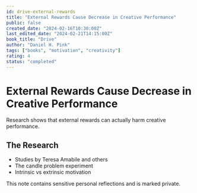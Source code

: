 ```yaml
---
id: drive-external-rewards
title: "External Rewards Cause Decrease in Creative Performance"
public: false
created_date: "2024-02-16T10:30:00Z"
last_edited_date: "2024-02-21T14:15:00Z"
book_title: "Drive"
author: "Daniel H. Pink"
tags: ["books", "motivation", "creativity"]
rating: 4
status: "completed"
---
```


# External Rewards Cause Decrease in Creative Performance

Research shows that external rewards can actually harm creative performance.

## The Research

- Studies by Teresa Amabile and others
- The candle problem experiment
- Intrinsic vs extrinsic motivation

This note contains sensitive personal reflections and is marked private.

